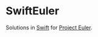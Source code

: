 # SwiftEuler

Solutions in [Swift](https://swift.org/) for [Project
Euler](https://projecteuler.net/).
